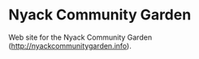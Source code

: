 # Nyack Community Garden

Web  site for the Nyack Community Garden (http://nyackcommunitygarden.info).
